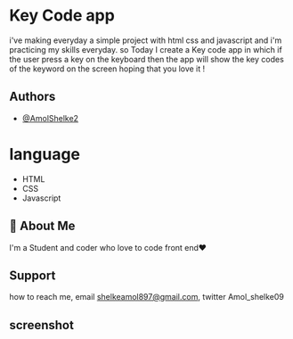 # Key Code app

i've making everyday a simple project with html css and javascript and i'm practicing my skills everyday.
so Today I create a Key code app in which if the user press a key on the keyboard then the app will show the key codes of the keyword on the screen hoping that you love it !

## Authors

- [@AmolShelke2](https://www.github.com/AmolShelke2)

# language

- HTML
- CSS
- Javascript

## 🚀 About Me

I'm a Student and coder who love to code front end❤️

## Support

how to reach me, email shelkeamol897@gmail.com, twitter Amol_shelke09

## screenshot
